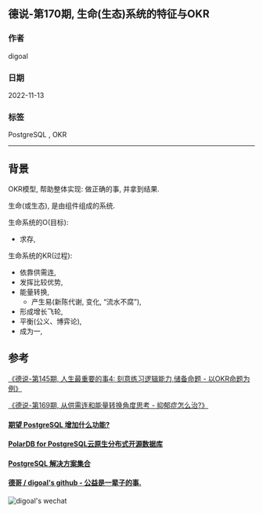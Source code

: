 ## 德说-第170期, 生命(生态)系统的特征与OKR  
      
### 作者      
digoal      
      
### 日期      
2022-11-13      
      
### 标签      
PostgreSQL , OKR         
      
----      
      
## 背景   
OKR模型, 帮助整体实现: 做正确的事, 并拿到结果.    
  
生命(或生态), 是由组件组成的系统.     
  
生命系统的O(目标):   
- 求存,   
  
生命系统的KR(过程):   
- 依靠供需连,   
- 发挥比较优势,   
- 能量转换,   
    - 产生易(新陈代谢, 变化, “流水不腐”),   
- 形成增长飞轮,   
- 平衡(公义、博弈论),   
- 成为一,   
  
## 参考
[《德说-第145期, 人生最重要的事4: 刻意练习逻辑能力,储备命题 - 以OKR命题为例》](../202209/20220917_01.md)    
  
[《德说-第169期, 从供需连和能量转换角度思考 - 抑郁症怎么治?》](../202211/20221111_03.md)    
  
  
#### [期望 PostgreSQL 增加什么功能?](https://github.com/digoal/blog/issues/76 "269ac3d1c492e938c0191101c7238216")
  
  
#### [PolarDB for PostgreSQL云原生分布式开源数据库](https://github.com/ApsaraDB/PolarDB-for-PostgreSQL "57258f76c37864c6e6d23383d05714ea")
  
  
#### [PostgreSQL 解决方案集合](https://yq.aliyun.com/topic/118 "40cff096e9ed7122c512b35d8561d9c8")
  
  
#### [德哥 / digoal's github - 公益是一辈子的事.](https://github.com/digoal/blog/blob/master/README.md "22709685feb7cab07d30f30387f0a9ae")
  
  
![digoal's wechat](../pic/digoal_weixin.jpg "f7ad92eeba24523fd47a6e1a0e691b59")
  
